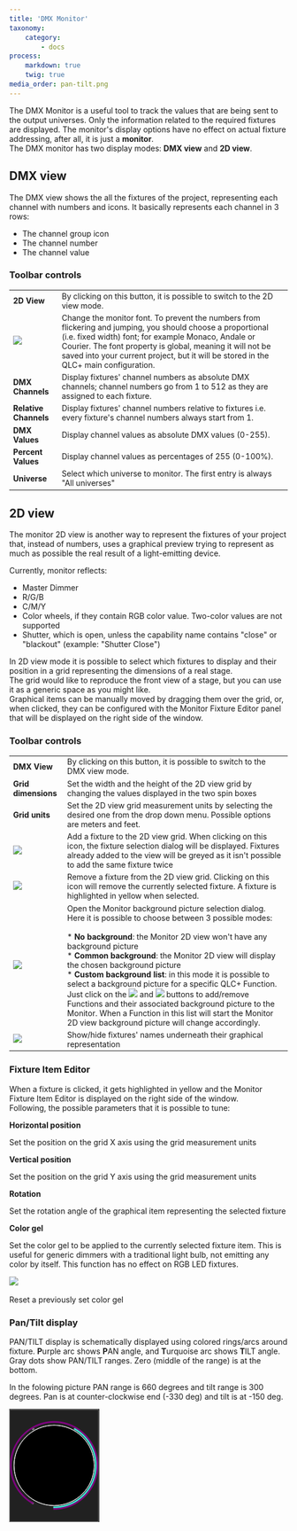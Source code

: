 ```yaml
---
title: 'DMX Monitor'
taxonomy:
    category:
        - docs
process:
    markdown: true
    twig: true
media_order: pan-tilt.png
---
```


<style>
    #body img {
        margin: -5px 5px;
        display: inline-block;
    }
</style>

The DMX Monitor is a useful tool to track the values that are being sent to the output universes. Only the information related to the required fixtures are displayed. The monitor's display options have no effect on actual fixture addressing, after all, it is just a **monitor**.  
The DMX monitor has two display modes: **DMX view** and **2D view**.

DMX view
--------

The DMX view shows the all the fixtures of the project, representing each channel with numbers and icons. It basically represents each channel in 3 rows:

*   The channel group icon
*   The channel number
*   The channel value

### Toolbar controls

| | |
| - | - |
| **2D View**| By clicking on this button, it is possible to switch to the 2D view mode. |
| ![](/basics/fonts.png) | Change the monitor font. To prevent the numbers from flickering and jumping, you should choose a proportional (i.e. fixed width) font; for example Monaco, Andale or Courier. The font property is global, meaning it will not be saved into your current project, but it will be stored in the QLC+ main configuration. |
| **DMX Channels** | Display fixtures' channel numbers as absolute DMX channels; channel numbers go from 1 to 512 as they are assigned to each fixture. |
| **Relative Channels** | Display fixtures' channel numbers relative to fixtures i.e. every fixture's channel numbers always start from 1. |
| **DMX Values** | Display channel values as absolute DMX values (0-255). |
| **Percent Values** | Display channel values as percentages of 255 (0-100%). |
| **Universe** | Select which universe to monitor. The first entry is always "All universes" |

2D view
-------

The monitor 2D view is another way to represent the fixtures of your project that, instead of numbers, uses a graphical preview trying to represent as much as possible the real result of a light-emitting device.

Currently, monitor reflects:

*   Master Dimmer
*   R/G/B
*   C/M/Y
*   Color wheels, if they contain RGB color value. Two-color values are not supported
*   Shutter, which is open, unless the capability name contains "close" or "blackout" (example: "Shutter Close")

In 2D view mode it is possible to select which fixtures to display and their position in a grid representing the dimensions of a real stage.  
The grid would like to reproduce the front view of a stage, but you can use it as a generic space as you might like.  
Graphical items can be manually moved by dragging them over the grid, or, when clicked, they can be configured with the Monitor Fixture Editor panel that will be displayed on the right side of the window.

### Toolbar controls

| | |
| - | - |
| **DMX View** | By clicking on this button, it is possible to switch to the DMX view mode. |
| **Grid dimensions** | Set the width and the height of the 2D view grid by changing the values displayed in the two spin boxes |
| **Grid units** | Set the 2D view grid measurement units by selecting the desired one from the drop down menu. Possible options are meters and feet. |
| ![](/basics/edit_add.png) | Add a fixture to the 2D view grid. When clicking on this icon, the fixture selection dialog will be displayed. Fixtures already added to the view will be greyed as it isn't possible to add the same fixture twice |
| ![](/basics/edit_remove.png) | Remove a fixture from the 2D view grid. Clicking on this icon will remove the currently selected fixture. A fixture is highlighted in yellow when selected. |
| ![](/basics/image.png) | Open the Monitor background picture selection dialog.<br>Here it is possible to choose between 3 possible modes:<br><br>*   **No background**: the Monitor 2D view won't have any background picture<br>*   **Common background**: the Monitor 2D view will display the chosen background picture<br>*   **Custom background list**: in this mode it is possible to select a background picture for a specific QLC+ Function. Just click on the ![](/basics/edit_add.png) and ![](/basics/edit_remove.png) buttons to add/remove Functions and their associated background picture to the Monitor. When a Function in this list will start the Monitor 2D view background picture will change accordingly. |
| ![](/basics/label.png) | Show/hide fixtures' names underneath their graphical representation |

### Fixture Item Editor

When a fixture is clicked, it gets highlighted in yellow and the Monitor Fixture Item Editor is displayed on the right side of the window.  
Following, the possible parameters that it is possible to tune:

**Horizontal position**

Set the position on the grid X axis using the grid measurement units

**Vertical position**

Set the position on the grid Y axis using the grid measurement units

**Rotation**

Set the rotation angle of the graphical item representing the selected fixture

**Color gel**

Set the color gel to be applied to the currently selected fixture item. This is useful for generic dimmers with a traditional light bulb, not emitting any color by itself. This function has no effect on RGB LED fixtures.

![](/basics/fileclose.png)

Reset a previously set color gel

### Pan/Tilt display

PAN/TILT display is schematically displayed using colored rings/arcs around fixture. **P**urple arc shows **P**AN angle, and **T**urquoise arc shows **T**ILT angle. Gray dots show PAN/TILT ranges. Zero (middle of the range) is at the bottom.

In the folowing picture PAN range is 660 degrees and tilt range is 300 degrees. Pan is at counter-clockwise end (-330 deg) and tilt is at -150 deg.

![](pan-tilt.png)